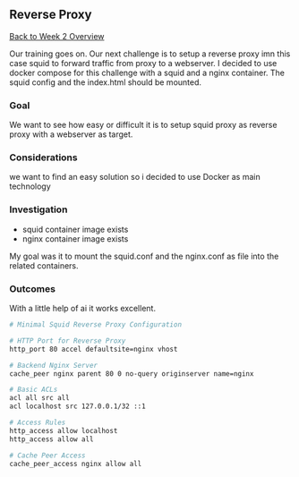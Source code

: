 ## Reverse Proxy

[Back to Week 2 Overview](../../journal/week1/README.md)<br/>


Our training goes on. Our next challenge is to setup a reverse proxy imn this case squid to forward traffic from proxy to a webserver. 
I decided to use docker compose for this challenge with a squid and a nginx container. 
The squid config and the index.html should be mounted.


### Goal 

We want to see how easy or difficult it is to setup squid proxy as reverse proxy with a webserver as target.

### Considerations 

we want to find an easy solution so i decided to use Docker as main technology

### Investigation

* squid container image exists 
* nginx container image exists 

My goal was it to mount the squid.conf and the nginx.conf as file into the related containers.

### Outcomes 

With a little help of ai it works excellent. 

```bash
# Minimal Squid Reverse Proxy Configuration

# HTTP Port for Reverse Proxy
http_port 80 accel defaultsite=nginx vhost

# Backend Nginx Server
cache_peer nginx parent 80 0 no-query originserver name=nginx

# Basic ACLs
acl all src all
acl localhost src 127.0.0.1/32 ::1

# Access Rules
http_access allow localhost
http_access allow all

# Cache Peer Access
cache_peer_access nginx allow all
```
